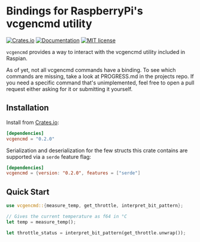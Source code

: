 # Bindings for RaspberryPi's vcgencmd utility

<!-- [![Build Status](https://semaphoreci.com/api/v1/sunny-g/xdr/branches/master/badge.svg)](https://semaphoreci.com/sunny-g/xdr) -->
[![Crates.io](https://img.shields.io/crates/v/vcgencmd.svg)](https://crates.io/crates/vcgencmd)
[![Documentation](https://docs.rs/vcgencmd/badge.svg)](https://docs.rs/serde_rustler)
[![MIT license](https://img.shields.io/badge/License-MIT-blue.svg)](https://lbesson.mit-license.org/)

`vcgencmd` provides a way to interact with the vcgencmd utility included in Raspian.

As of yet, not all vcgencmd commands have a binding. To see which commands are missing, take a look at PROGRESS.md in the projects repo.
If you need a specific command that's unimplemented, feel free to open a pull request either asking  for it or submitting it yourself. 

## Installation

Install from [Crates.io](https://crates.io/crates/vcgencmd):

```toml
[dependencies]
vcgencmd = "0.2.0"
```

Serialization and deserialization for the few structs this crate contains are supported via a `serde` feature flag:
```toml
[dependencies]
vcgencmd = {version: "0.2.0", features = ["serde"]
```

## Quick Start

```rust
use vcgencmd::{measure_temp, get_throttle, interpret_bit_pattern};

// Gives the current temperature as f64 in °C
let temp = measure_temp();

let throttle_status = interpret_bit_pattern(get_throttle.unwrap());
```
